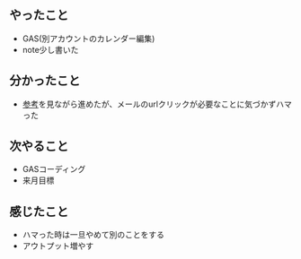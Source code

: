 ## やったこと
- GAS(別アカウントのカレンダー編集)
- note少し書いた
## 分かったこと
- [参考](https://zenn.dev/namioto/articles/8e900d563bba06)を見ながら進めたが、メールのurlクリックが必要なことに気づかずハマった
## 次やること
- GASコーディング
- 来月目標
## 感じたこと
- ハマった時は一旦やめて別のことをする
- アウトプット増やす
